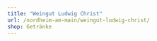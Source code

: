```yaml
---
title: "Weingut Ludwig Christ"
url: /nordheim-am-main/weingut-ludwig-christ/
shop: Getränke
---
```

